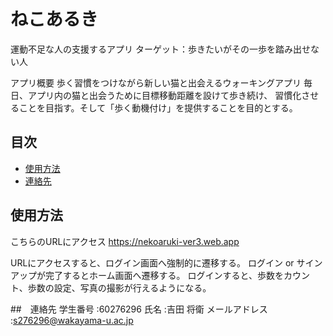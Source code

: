 # ねこあるき

運動不足な人の支援するアプリ
ターゲット：歩きたいがその一歩を踏み出せない人

アプリ概要
歩く習慣をつけながら新しい猫と出会えるウォーキングアプリ
毎日、アプリ内の猫と出会うために目標移動距離を設けて歩き続け、
習慣化させることを目指す。そして「歩く動機付け」を提供することを目的とする。


## 目次

- [使用方法](#使用方法)
- [連絡先](#連絡先)


## 使用方法

こちらのURLにアクセス
https://nekoaruki-ver3.web.app

URLにアクセスすると、ログイン画面へ強制的に遷移する。
ログイン or サインアップが完了するとホーム画面へ遷移する。
ログインすると、歩数をカウント、歩数の設定、写真の撮影が行えるようになる。


##　連絡先
学生番号   :60276296
氏名      :吉田 将衛
メールアドレス :s276296@wakayama-u.ac.jp
